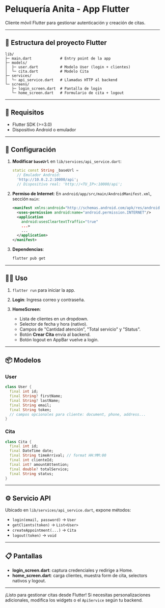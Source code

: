 # Peluquería Anita - App Flutter

Cliente móvil Flutter para gestionar autenticación y creación de citas.

---

## 📁 Estructura del proyecto Flutter

```
lib/
├─ main.dart             # Entry point de la app
├─ models/
│  ├─ user.dart          # Modelo User (login + clientes)
│  └─ cita.dart          # Modelo Cita
├─ services/
│  └─ api_service.dart   # Llamadas HTTP al backend
└─ screens/
   ├─ login_screen.dart  # Pantalla de login
   └─ home_screen.dart   # Formulario de cita + logout
```

---

## 🚀 Requisitos

* Flutter SDK (>=3.0)
* Dispositivo Android o emulador

---

## 🔧 Configuración

1. **Modificar `baseUrl`** en `lib/services/api_service.dart`:

   ```dart
   static const String _baseUrl =
     // Emulador Android:
     'http://10.0.2.2:10000/api';
     // Dispositivo real: 'http://<TU_IP>:10000/api';
   ```

2. **Permiso de Internet**:
   En `android/app/src/main/AndroidManifest.xml`, sección `main`:

   ```xml
   <manifest xmlns:android="http://schemas.android.com/apk/res/android">
     <uses-permission android:name="android.permission.INTERNET"/>
     <application
       android:usesCleartextTraffic="true"
       ...>
       ...
     </application>
   </manifest>
   ```

3. **Dependencias**:

   ```bash
   flutter pub get
   ```

---

## 🏃‍♂️ Uso

1. `flutter run` para iniciar la app.
2. **Login**: Ingresa correo y contraseña.
3. **HomeScreen**:

   * Lista de clientes en un dropdown.
   * Selector de fecha y hora (nativo).
   * Campos de "Cantidad atención", "Total servicio" y "Status".
   * Botón **Crear Cita** envía al backend.
   * Botón logout en AppBar vuelve a login.

---

## 📦 Modelos

### User

```dart
class User {
  final int id;
  final String? firstName;
  final String? lastName;
  final String email;
  final String token;
  // campos opcionales para cliente: document, phone, address...
}
```

### Cita

```dart
class Cita {
  final int id;
  final DateTime date;
  final String timeArrival; // format HH:MM:00
  final int clienteId;
  final int? amountAttention;
  final double? totalService;
  final String status;
}
```

---

## ⚙️ Servicio API

Ubicado en `lib/services/api_service.dart`, expone métodos:

* `login(email, password)` → `User`
* `getClients(token)` → `List<User>`
* `createAppointment(...)` → `Cita`
* `logout(token)` → `void`

---

## 📋 Pantallas

* **login\_screen.dart**: captura credenciales y redirige a Home.
* **home\_screen.dart**: carga clientes, muestra form de cita, selectors nativos y logout.

---

¡Listo para gestionar citas desde Flutter! Si necesitas personalizaciones adicionales, modifica los widgets o el `ApiService` según tu backend.
